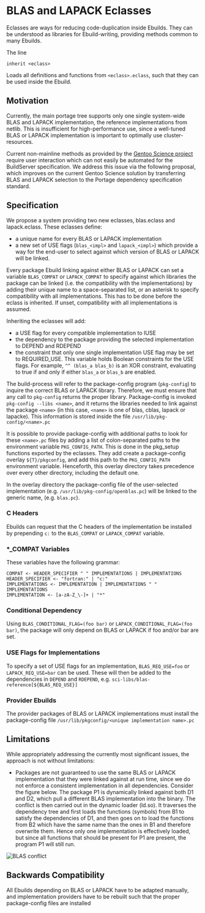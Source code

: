BLAS and LAPACK Eclasses
========================

Eclasses are ways for reducing code-duplication inside Ebuilds.
They can be understood as libraries for Ebuild-writing, providing methods common to many Ebuilds.

The line
```
inherit <eclass>
```

Loads all definitions and functions from `<eclass>.eclass`, such that they can be used inside the Ebuild.

Motivation
----------

Currently, the main portage tree supports only one single system-wide BLAS
and LAPACK implementation, the reference implementations from netlib.
This is insufficient for high-performance use, since a well-tuned BLAS or
LAPACK implementation is important to optimally use cluster-resources.

Current non-mainline methods as provided by the [Gentoo Science project](https://wiki.gentoo.org/wiki/User_talk:Houseofsuns) require user interaction which can not easily be automated for the BuildServer specification.
We address this issue via the following proposal, which improves on the current Gentoo Science solution by transferring BLAS and LAPACK selection to the Portage dependency specification standard.

Specification
-------------

We propose a system providing two new eclasses, blas.eclass and lapack.eclass.
These eclasses define:

- a unique name for every BLAS or LAPACK implementation
- a new set of USE flags (`blas_<impl>` and `lapack_<impl>`)
  which provide a way for the end-user to select against which version of
  BLAS or LAPACK will be linked.

Every package Ebuild linking against either BLAS or LAPACK can set a 
variable `BLAS_COMPAT` or `LAPACK_COMPAT` to specify against which 
libraries the package can be linked (i.e. the compatibility with the
implementations) by adding their unique name to a space-separated list, or
an asterisk to specify compatibility with all implementations.
This has to be done before the eclass is inherited.
If unset, compatibility with all implementations is assumed.

Inheriting the eclasses will add:

- a USE flag for every compatible implementation to IUSE
- the dependency to the package providing the selected implementation to DEPEND and RDEPEND
- the constraint that only one single implementation USE flag may be set 
  to REQUIRED_USE. This variable holds Boolean constraints for the USE flags. For example, `^^ (blas_a blas_b)` is an XOR constraint, evaluating to true if and only if either `blas_a` or `blas_b` are enabled.

The build-process will refer to the package-config program (`pkg-config`) to inquire the correct BLAS or LAPACK library. Therefore, we must ensure that any call to `pkg-config` returns the proper library.
Package-config is invoked `pkg-config --libs <name>`, and it returns the libraries needed to link against the package `<name>` (in this case, `<name>` is one of blas, cblas, lapack or lapacke).
This information is stored inside the file `/usr/lib/pkg-config/<name>.pc`

It is possible to provide package-config with additional paths to look for these `<name>.pc` files by adding a list of colon-separated paths to the environment variable `PKG_CONFIG_PATH`.
This is done in the pkg_setup functions exported by the eclasses.
They add create a package-config overlay `${T}/pkgconfig`, and add this path to the `PKG_CONFIG_PATH` environment variable.
Henceforth, this overlay directory takes precedence over every other directory, including the default one.

In the overlay directory the package-config file of the user-selected
implementation (e.g. `/usr/lib/pkg-config/openblas.pc`) will be linked to the generic name, (e.g. `blas.pc`).

### C Headers

Ebuilds can request that the C headers of the implementation be installed
by prepending `c:` to the `BLAS_COMPAT` or `LAPACK_COMPAT` variable.

### \*_COMPAT Variables


These variables have the following grammar:

	COMPAT <- HEADER_SPECIFIER " " IMPLEMENTATIONS | IMPLEMENTATIONS
	HEADER_SPECIFIER <- "fortran:" | "c:"
	IMPLEMENTATIONS <- IMPLEMENTATION | IMPLEMENTATIONS " " IMPLEMENTATIONS
	IMPLEMENTATION <- [a-zA-Z_\-]+ | "*"

### Conditional Dependency


Using `BLAS_CONDITIONAL_FLAG=(foo bar)` or `LAPACK_CONDITIONAL_FLAG=(foo bar)`,
the package will only depend on BLAS or LAPACK if foo and/or bar are set.

### USE Flags for Implementations

To specify a set of USE flags for an implementation, `BLAS_REQ_USE=foo`
or `LAPACK_REQ_USE=bar` can be used.
These will then be added to the dependencies in `DEPEND` and `RDEPEND`, 
e.g. `sci-libs/blas-reference[${BLAS_REQ_USE}]`

### Provider Ebuilds

The provider packages of BLAS or LAPACK implementations must install the package-config file `/usr/lib/pkgconfig/<unique implementation name>.pc`

Limitations
-----------

While appropriately addressing the currently most significant issues, the approach is not without limitations:

- Packages are not guaranteed to use the same BLAS or LAPACK implementation
  that they were linked against at run time, since we do not enforce a
  consistent implementation in all dependencies.
  Consider the figure below. The package P1 is dynamically linked against both D1 and D2, which pull a different BLAS implementation into the binary.
  The conflict is then carried out in the dynamic loader (ld.so).
  It traverses the dependency tree and first loads the functions (symbols) from B1 to satisfy the dependencies of D1, and then goes on to load the functions from B2 which have the same name than the ones in B1 and therefore overwrite them.
  Hence only one implementation is effectively loaded, but since all functions that should be present for P1 are present, the program P1 will still run.

![BLAS conflict](graph/BLAS_Conflict.png)

Backwards Compatibility
-----------------------

All Ebuilds depending on BLAS or LAPACK have to be adapted manually,
and implementation providers have to be rebuilt such that the proper
package-config files are installed
